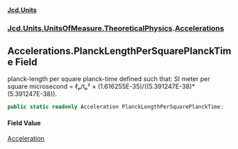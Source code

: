 #### [Jcd.Units](index.md 'index')

### [Jcd.Units.UnitsOfMeasure.TheoreticalPhysics](Jcd.Units.UnitsOfMeasure.TheoreticalPhysics.md 'Jcd.Units.UnitsOfMeasure.TheoreticalPhysics').[Accelerations](Accelerations.md 'Jcd.Units.UnitsOfMeasure.TheoreticalPhysics.Accelerations')

## Accelerations.PlanckLengthPerSquarePlanckTime Field

planck-length per square planck-time defined such that: SI meter per square microsecond = ℓₚ/tₚ² ×
(1.616255E-35)/((5.391247E-38)*(5.391247E-38)).

```csharp
public static readonly Acceleration PlanckLengthPerSquarePlanckTime;
```

#### Field Value

[Acceleration](Acceleration.md 'Jcd.Units.UnitTypes.Acceleration')